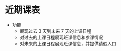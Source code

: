 # 近期课表



* 功能
	* 展现过去 3 天到未来 7 天的上课日程
	* 对过去的上课日程展现班课信息和参课情况
	* 对未来的上课日程展现班课信息，并提供请假入口
<!--stackedit_data:
eyJoaXN0b3J5IjpbMTIzNTY5MTgxMSwtMjA4ODc0NjYxMl19
-->